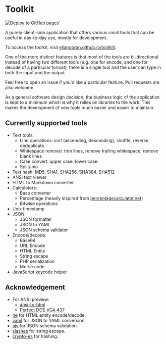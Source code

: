 # Toolkit

[![Deploy to GitHub pages](https://github.com/eliandoran/toolkit/actions/workflows/gh-pages.yml/badge.svg)](https://github.com/eliandoran/toolkit/actions/workflows/gh-pages.yml)`


A purely client-side application that offers various small tools that can be useful in day-to-day use, mostly for development.

To access the toolkit, visit [eliandoran.github.io/toolkit/](https://eliandoran.github.io/toolkit/).

One of the more distinct features is that most of the tools are bi-directional. Instead of having two different tools (e.g. one for encode, and one for decode of a particular format), there is a single tool and the user can type in both the input and the output.

Feel free to open an issue if you'd like a particular feature. Pull requests are also welcome.

As a general software design decision, the business logic of the application is kept to a minimum which is why it relies on libraries to the work. This makes the development of new tools much easier and easier to maintain.

## Currently supported tools

* Text tools:
    * Line operations: sort (ascending, descending), shuffle, reverse, deduplicate
    * Whitespace removal: trim lines, remove trailing whitespace, remove blank lines
    * Case convert: upper case, lower case.
    * Split/join
* Text hash: MD5, SHA1, SHA256, SHA384, SHA512
* ANSI text viewer
* HTML to Markdown converter
* Calculators:
    * Base converter
    * Percentage (heavily inspired from [percentagecalculator.net](https://percentagecalculator.net/))
    * Bitwise operations
* Unix timestamp
* JSON:
    * JSON formatter
    * JSON to YAML
    * JSON schema validator
* Encode/decode:
    * Base64
    * URL Encode
    * HTML Entity
    * String escape
    * PHP serialization
    * Morse code
* JavaScript keycode helper

## Acknowledgement

* For ANSI preview:
    * [ansi-to-html](https://www.npmjs.com/package/ansi-to-html)
    * [Perfect DOS VGA 437](https://www.dafont.com/perfect-dos-vga-437.font)
* [he](https://www.npmjs.com/package/he) for HTML entity encode/decode.
* [yaml](https://www.npmjs.com/package/yaml) for JSON to YAML conversion.
* [ajv](https://www.npmjs.com/package/ajv) for JSON schema validation.
* [slashes](https://www.npmjs.com/package/slashes) for string escape.
* [crypto-es](https://github.com/entronad/crypto-es) for hashing.